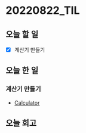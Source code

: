 # 20220822_TIL
## 오늘 할 일
- [X] 계산기 만들기

## 오늘 한 일
### 계산기 만들기
- [Calculator](./Python/Calculator.py)

## 오늘 회고
